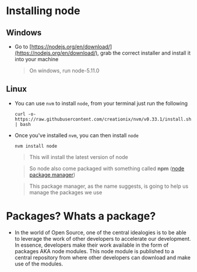# Installing node

## Windows
* Go to [https://nodejs.org/en/download/](https://nodejs.org/en/download/), grab the correct installer and install it into your machine
	
	> On windows, run node-5.11.0

## Linux
* You can use `nvm` to install `node`, from your terminal just run the following

    ```
    curl -o- https://raw.githubusercontent.com/creationix/nvm/v0.33.1/install.sh | bash
    ```

* Once you've installed `nvm`, you can then install `node`

    ```
    nvm install node
    ```

    > This will install the latest version of node

    > So node also come packaged with something called **npm** ([node package manager](https://www.npmjs.com/))

    > This package manager, as the name suggests, is going to help us manage the packages we use


# Packages? Whats a package?
* In the world of Open Source, one of the central idealogies is to be able to leverage the work of other developers to accelerate our development. In essence, developers make their work available in the form of packages AKA node modules. This node module is published to a central repository from where other developers can download and make use of the modules.